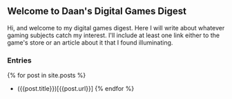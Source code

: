 ## Welcome to Daan's Digital Games Digest

 Hi, and welcome to my digital games digest. Here I will write about whatever gaming subjects catch my interest. I'll include at least one link either to the game's store or an article about it that I found illuminating.


### Entries

{% for post in site.posts %}
 - ({{post.title}})[{{post.url}}]
{% endfor %}
